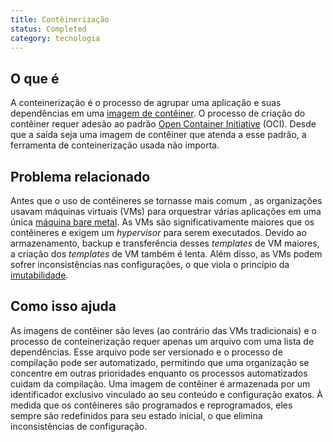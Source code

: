 ```yaml
---
title: Contêinerização
status: Completed
category: tecnologia
---
```


## O que é

A conteinerização é o processo de agrupar uma aplicação e suas dependências em uma [imagem de contêiner](/container-image/). O processo de criação do contêiner requer adesão ao padrão [Open Container Initiative](https://opencontainers.org) (OCI). Desde que a saída seja uma imagem de contêiner que atenda a esse padrão, a ferramenta de conteinerização usada não importa.

## Problema relacionado

Antes que o uso de contêineres se tornasse mais comum , as organizações usavam máquinas virtuais (VMs) para orquestrar várias aplicações em uma única [máquina bare metal](/pt-br/bare-metal-machine/). As VMs são significativamente maiores que os contêineres e exigem um *hypervisor* para serem executados. Devido ao armazenamento, backup e transferência desses *templates* de VM maiores, a criação dos *templates* de VM também é lenta. Além disso, as VMs podem sofrer inconsistências nas configurações, o que viola o princípio da [imutabilidade](/immutable-infrastructure/).

## Como isso ajuda

As imagens de contêiner são leves (ao contrário das VMs tradicionais) e o processo de conteinerização requer apenas um arquivo com uma lista de dependências. Esse arquivo pode ser versionado e o processo de compilação pode ser automatizado, permitindo que uma organização se concentre em outras prioridades enquanto os processos automatizados cuidam da compilação. Uma imagem de contêiner é armazenada por um identificador exclusivo vinculado ao seu conteúdo e configuração exatos. À medida que os contêineres são programados e reprogramados, eles sempre são redefinidos para seu estado inicial, o que elimina inconsistências de configuração.
